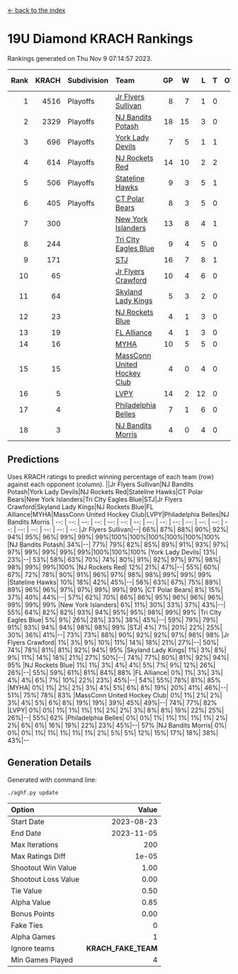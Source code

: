 [<- back to the index](readme.md)
# 19U Diamond KRACH Rankings
Rankings generated on Thu Nov  9 07:14:57 2023.

Rank|KRACH|Subdivision|Team|GP|W|L|T|OTW|OTL|SoS|Exp Wins|Win Diff
---:|---:|:---|:---|---:|---:|---:|---:|---:|---:|---:|---:|---:
1|4516|Playoffs|[Jr Flyers Sullivan](https://gamesheetstats.com/seasons/3663/teams/140859/schedule)|8|7|1|0|1|0|775|7.8|-0.0
2|2329|Playoffs|[NJ Bandits Potash](https://gamesheetstats.com/seasons/3663/teams/140857/schedule)|18|15|3|0|0|0|741|15.8|-0.0
3|696|Playoffs|[York Lady Devils](https://gamesheetstats.com/seasons/3663/teams/140856/schedule)|7|5|1|1|0|0|216|6.3|-0.0
4|614|Playoffs|[NJ Rockets Red](https://gamesheetstats.com/seasons/3663/teams/140855/schedule)|14|10|2|2|1|0|395|11.9|0.0
5|506|Playoffs|[Stateline Hawks](https://gamesheetstats.com/seasons/3663/teams/141851/schedule)|9|3|5|1|0|1|1738|4.3|-0.0
6|405|Playoffs|[CT Polar Bears](https://gamesheetstats.com/seasons/3663/teams/140853/schedule)|8|3|5|0|0|0|1684|3.8|-0.0
7|300||[New York Islanders](https://gamesheetstats.com/seasons/3663/teams/140861/schedule)|13|8|4|1|0|0|494|9.4|0.0
8|244||[Tri CIty Eagles Blue](https://gamesheetstats.com/seasons/3663/teams/140852/schedule)|9|4|5|0|0|0|1152|4.8|-0.0
9|171||[STJ](https://gamesheetstats.com/seasons/3663/teams/140858/schedule)|16|7|8|1|0|0|806|8.4|0.0
10|65||[Jr Flyers Crawford](https://gamesheetstats.com/seasons/3663/teams/140862/schedule)|10|4|6|0|0|1|234|4.9|0.0
11|64||[Skyland Lady Kings](https://gamesheetstats.com/seasons/3663/teams/140865/schedule)|5|3|2|0|0|0|158|3.9|0.0
12|23||[NJ Rockets Blue](https://gamesheetstats.com/seasons/3663/teams/140867/schedule)|4|1|3|0|0|0|182|1.9|0.0
13|19||[FL Alliance](https://gamesheetstats.com/seasons/3663/teams/156907/schedule)|4|1|3|0|0|0|277|1.9|0.0
14|16||[MYHA](https://gamesheetstats.com/seasons/3663/teams/140863/schedule)|10|5|5|0|0|0|98|5.9|0.0
15|15||[MassConn United Hockey Club](https://gamesheetstats.com/seasons/3663/teams/140854/schedule)|4|0|4|0|0|0|772|0.9|0.0
16|5||[LVPY](https://gamesheetstats.com/seasons/3663/teams/140860/schedule)|14|2|12|0|0|0|301|2.9|0.0
17|4||[Philadelphia Belles](https://gamesheetstats.com/seasons/3663/teams/140864/schedule)|7|1|6|0|0|0|52|1.9|0.0
18|3||[NJ Bandits Morris](https://gamesheetstats.com/seasons/3663/teams/140866/schedule)|4|0|4|0|0|0|135|0.9|0.0

## Predictions
Uses KRACH ratings to predict winning percentage of each team (row) against each opponent (column).
||Jr Flyers Sullivan|NJ Bandits Potash|York Lady Devils|NJ Rockets Red|Stateline Hawks|CT Polar Bears|New York Islanders|Tri CIty Eagles Blue|STJ|Jr Flyers Crawford|Skyland Lady Kings|NJ Rockets Blue|FL Alliance|MYHA|MassConn United Hockey Club|LVPY|Philadelphia Belles|NJ Bandits Morris
| --: | --: | --: | --: | --: | --: | --: | --: | --: | --: | --: | --: | --: | --: | --: | --: | --: | --: | --: 
|Jr Flyers Sullivan|--| 66%| 87%| 88%| 90%| 92%| 94%| 95%| 96%| 99%| 99%| 99%|100%|100%|100%|100%|100%|100%
|NJ Bandits Potash| 34%|--| 77%| 79%| 82%| 85%| 89%| 91%| 93%| 97%| 97%| 99%| 99%| 99%| 99%|100%|100%|100%
|York Lady Devils| 13%| 23%|--| 53%| 58%| 63%| 70%| 74%| 80%| 91%| 92%| 97%| 97%| 98%| 98%| 99%| 99%|100%
|NJ Rockets Red| 12%| 21%| 47%|--| 55%| 60%| 67%| 72%| 78%| 90%| 91%| 96%| 97%| 98%| 98%| 99%| 99%| 99%
|Stateline Hawks| 10%| 18%| 42%| 45%|--| 56%| 63%| 67%| 75%| 89%| 89%| 96%| 96%| 97%| 97%| 99%| 99%| 99%
|CT Polar Bears|  8%| 15%| 37%| 40%| 44%|--| 57%| 62%| 70%| 86%| 86%| 95%| 96%| 96%| 96%| 99%| 99%| 99%
|New York Islanders|  6%| 11%| 30%| 33%| 37%| 43%|--| 55%| 64%| 82%| 82%| 93%| 94%| 95%| 95%| 98%| 99%| 99%
|Tri CIty Eagles Blue|  5%|  9%| 26%| 28%| 33%| 38%| 45%|--| 59%| 79%| 79%| 91%| 93%| 94%| 94%| 98%| 98%| 99%
|STJ|  4%|  7%| 20%| 22%| 25%| 30%| 36%| 41%|--| 73%| 73%| 88%| 90%| 92%| 92%| 97%| 98%| 98%
|Jr Flyers Crawford|  1%|  3%|  9%| 10%| 11%| 14%| 18%| 21%| 27%|--| 50%| 74%| 78%| 81%| 81%| 92%| 94%| 95%
|Skyland Lady Kings|  1%|  3%|  8%|  9%| 11%| 14%| 18%| 21%| 27%| 50%|--| 74%| 77%| 80%| 81%| 92%| 94%| 95%
|NJ Rockets Blue|  1%|  1%|  3%|  4%|  4%|  5%|  7%|  9%| 12%| 26%| 26%|--| 55%| 59%| 61%| 81%| 84%| 88%
|FL Alliance|  0%|  1%|  3%|  3%|  4%|  4%|  6%|  7%| 10%| 22%| 23%| 45%|--| 54%| 55%| 78%| 81%| 85%
|MYHA|  0%|  1%|  2%|  2%|  3%|  4%|  5%|  6%|  8%| 19%| 20%| 41%| 46%|--| 51%| 75%| 78%| 83%
|MassConn United Hockey Club|  0%|  1%|  2%|  2%|  3%|  4%|  5%|  6%|  8%| 19%| 19%| 39%| 45%| 49%|--| 74%| 77%| 82%
|LVPY|  0%|  0%|  1%|  1%|  1%|  1%|  2%|  2%|  3%|  8%|  8%| 19%| 22%| 25%| 26%|--| 55%| 62%
|Philadelphia Belles|  0%|  0%|  1%|  1%|  1%|  1%|  1%|  2%|  2%|  6%|  6%| 16%| 19%| 22%| 23%| 45%|--| 57%
|NJ Bandits Morris|  0%|  0%|  0%|  1%|  1%|  1%|  1%|  1%|  2%|  5%|  5%| 12%| 15%| 17%| 18%| 38%| 43%|--

## Generation Details

Generated with command line:
```
./aghf.py update
```

| Option | Value |
| :----- | ----: |
| Start Date | 2023-08-23 |
| End Date | 2023-11-05 |
| Max Iterations | 200 |
| Max Ratings Diff | 1e-05 |
| Shootout Win Value | 1.00 |
| Shootout Loss Value | 0.00 |
| Tie Value | 0.50 |
| Alpha Value | 0.85 |
| Bonus Points | 0.00 |
| Fake Ties | 0 |
| Alpha Games | 1 |
| Ignore teams | __KRACH_FAKE_TEAM__ |
| Min Games Played | 4 |

